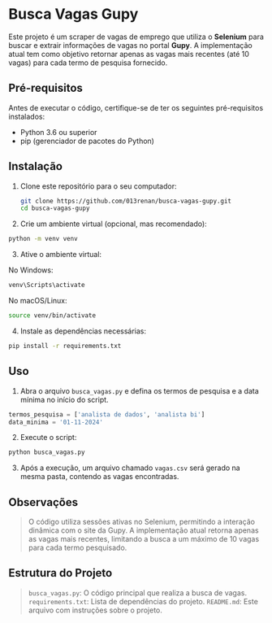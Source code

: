 # Busca Vagas Gupy

Este projeto é um scraper de vagas de emprego que utiliza o **Selenium** para buscar e extrair informações de vagas no portal **Gupy**. A implementação atual tem como objetivo retornar apenas as vagas mais recentes (até 10 vagas) para cada termo de pesquisa fornecido.

## Pré-requisitos

Antes de executar o código, certifique-se de ter os seguintes pré-requisitos instalados:

- Python 3.6 ou superior
- pip (gerenciador de pacotes do Python)

## Instalação

1. Clone este repositório para o seu computador:

   ```bash
   git clone https://github.com/013renan/busca-vagas-gupy.git
   cd busca-vagas-gupy
   ```
   
2. Crie um ambiente virtual (opcional, mas recomendado):

  ```bash
  python -m venv venv
  ```

3. Ative o ambiente virtual:
   
  No Windows:   
  ```bash
  venv\Scripts\activate
  ```

  No macOS/Linux:   
  ```bash
  source venv/bin/activate
  ```

 4. Instale as dependências necessárias:

  ```bash
  pip install -r requirements.txt
  ```

## Uso

1. Abra o arquivo `busca_vagas.py` e defina os termos de pesquisa e a data mínima no início do script.

  ```python
  termos_pesquisa = ['analista de dados', 'analista bi']
  data_minima = '01-11-2024'
  ```

2. Execute o script:

  ```bash
  python busca_vagas.py
  ```

3. Após a execução, um arquivo chamado `vagas.csv` será gerado na mesma pasta, contendo as vagas encontradas.

## Observações

>O código utiliza sessões ativas no Selenium, permitindo a interação dinâmica com o site da Gupy.
>A implementação atual retorna apenas as vagas mais recentes, limitando a busca a um máximo de 10 vagas para cada termo pesquisado.

## Estrutura do Projeto

>`busca_vagas.py`: O código principal que realiza a busca de vagas.
>`requirements.txt`: Lista de dependências do projeto.
>`README.md`: Este arquivo com instruções sobre o projeto.

   

    

